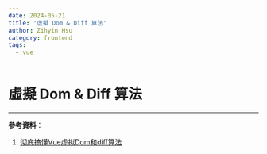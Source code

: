 ```yaml
---
date: 2024-05-21
title: '虛擬 Dom & Diff 算法'
author: Zihyin Hsu
category: frontend
tags:
  - vue
---
```


# 虛擬 Dom & Diff 算法

---

**參考資料**：

1. [彻底搞懂Vue虚拟Dom和diff算法](https://juejin.cn/post/7166436986733985829)
